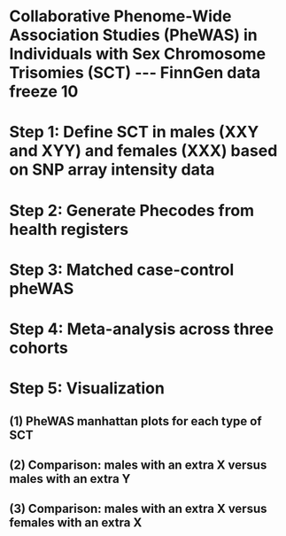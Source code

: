 # Collaborative Phenome-Wide Association Studies (PheWAS) in Individuals with Sex Chromosome Trisomies (SCT) --- FinnGen data freeze 10

# Step 1: Define SCT in males (XXY and XYY) and females (XXX) based on SNP array intensity data


# Step 2: Generate Phecodes from health registers


# Step 3: Matched case-control pheWAS


# Step 4: Meta-analysis across three cohorts


# Step 5: Visualization
## (1) PheWAS manhattan plots for each type of SCT
## (2) Comparison: males with an extra X versus males with an extra Y 
## (3) Comparison: males with an extra X versus females with an extra X 

